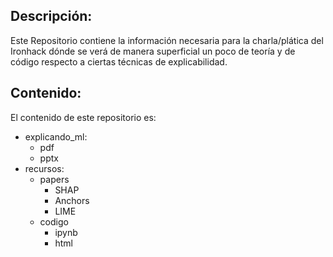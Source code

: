 ## Descripción:
Este Repositorio contiene la información necesaria para la charla/plática del Ironhack dónde se verá de manera superficial un poco de teoría y de código respecto a ciertas técnicas de explicabilidad. 

## Contenido:
El contenido de este repositorio es:
- explicando_ml:
	- pdf
	- pptx
- recursos:
	- papers
		- SHAP
		- Anchors
		- LIME
	- codigo
		- ipynb
		- html
